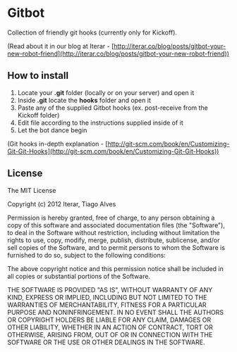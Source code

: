 Gitbot
======

Collection of friendly git hooks (currently only for Kickoff).

(Read about it in our blog at Iterar - [http://iterar.co/blog/posts/gitbot-your-new-robot-friend](http://iterar.co/blog/posts/gitbot-your-new-robot-friend))

## How to install

1. Locate your **.git** folder (locally or on your server) and open it
2. Inside **.git** locate the **hooks** folder and open it
3. Paste any of the supplied Gitbot hooks (ex. post-receive from the Kickoff folder)
4. Edit file according to the instructions supplied inside of it
5. Let the bot dance begin

(Git hooks in-depth explanation - [http://git-scm.com/book/en/Customizing-Git-Git-Hooks](http://git-scm.com/book/en/Customizing-Git-Git-Hooks))

## License

The MIT License

Copyright (c) 2012 Iterar, Tiago Alves

Permission is hereby granted, free of charge, to any person obtaining a copy of this software and associated documentation files (the "Software"), to deal in the Software without restriction, including without limitation the rights to use, copy, modify, merge, publish, distribute, sublicense, and/or sell copies of the Software, and to permit persons to whom the Software is furnished to do so, subject to the following conditions:

The above copyright notice and this permission notice shall be included in all copies or substantial portions of the Software.

THE SOFTWARE IS PROVIDED "AS IS", WITHOUT WARRANTY OF ANY KIND, EXPRESS OR IMPLIED, INCLUDING BUT NOT LIMITED TO THE WARRANTIES OF MERCHANTABILITY, FITNESS FOR A PARTICULAR PURPOSE AND NONINFRINGEMENT. IN NO EVENT SHALL THE AUTHORS OR COPYRIGHT HOLDERS BE LIABLE FOR ANY CLAIM, DAMAGES OR OTHER LIABILITY, WHETHER IN AN ACTION OF CONTRACT, TORT OR OTHERWISE, ARISING FROM, OUT OF OR IN CONNECTION WITH THE SOFTWARE OR THE USE OR OTHER DEALINGS IN THE SOFTWARE.